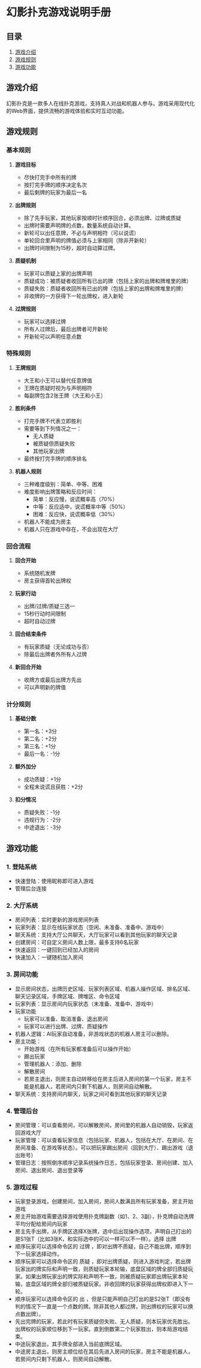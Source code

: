 # 幻影扑克游戏说明手册

## 目录
1. [游戏介绍](#游戏介绍)
2. [游戏规则](#游戏规则)
3. [游戏功能](#游戏功能)

## 游戏介绍
幻影扑克是一款多人在线扑克游戏，支持真人对战和机器人参与。游戏采用现代化的Web界面，提供流畅的游戏体验和实时互动功能。

## 游戏规则

### 基本规则
1. **游戏目标**
   - 尽快打完手中所有的牌
   - 按打完手牌的顺序决定名次
   - 最后剩牌的玩家为最后一名

2. **出牌规则**
   - 除了先手玩家，其他玩家按顺时针顺序回合，必须出牌、过牌或质疑
   - 出牌时需要声明牌的点数，数量系统自动计算。
   - 新轮可以出任意牌，不必与声明相符（可以说谎）
   - 单轮回合里声明的牌值必须与上家相同（除非开新轮）
   - 出牌时间限制为15秒，超时自动算过牌。

3. **质疑机制**
   - 玩家可以质疑上家的出牌声明
   - 质疑成功：被质疑者收回所有已出的牌（包括上家的出牌和牌堆里的牌）
   - 质疑失败：质疑者收回所有已出的牌（包括上家的出牌和牌堆里的牌）
   - 非收牌的一方获得下一轮出牌权，进入新轮

4. **过牌规则**
   - 玩家可以选择过牌
   - 所有人过牌后，最后出牌者可开新轮
   - 开新轮可以声明任意点数

### 特殊规则
1. **王牌规则**
   - 大王和小王可以替代任意牌值
   - 王牌在质疑时视为与声明相符
   - 每副牌包含2张王牌（大王和小王）

2. **胜利条件**
   - 打完手牌不代表立即胜利
   - 需要等到下列情况之一：
     * 无人质疑
     * 被质疑但质疑失败
     * 其他玩家出牌
   - 最终按打完手牌的顺序排名

3. **机器人规则**
   - 三种难度级别：简单、中等、困难
   - 难度影响出牌策略和反应时间：
     * 简单：反应慢，说谎概率高（70%）
     * 中等：反应适中，说谎概率中等（50%）
     * 困难：反应快，说谎概率低（30%）
   - 机器人不能成为房主
   - 机器人只在游戏中存在，不会出现在大厅

### 回合流程
1. **回合开始**
   - 系统随机发牌
   - 房主获得首轮出牌权

2. **玩家行动**
   - 出牌/过牌/质疑三选一
   - 15秒行动时间限制
   - 超时自动过牌

3. **回合结束条件**
   - 有玩家质疑（无论成功与否）
   - 除最后出牌者外所有人过牌

4. **新回合开始**
   - 收牌方或最后出牌方先出
   - 可以声明新的牌值

### 计分规则
1. **基础分数**
   - 第一名：+3分
   - 第二名：+2分
   - 第三名：+1分
   - 最后一名：-1分

2. **额外加分**
   - 成功质疑：+1分
   - 全程未说谎且获胜：+2分

3. **扣分情况**
   - 质疑失败：-1分
   - 违规行为：-2分
   - 中途退出：-3分

## 游戏功能

### 1. 登陆系统
- 快速登陆：使用昵称即可进入游戏
- 管理后台连接

### 2. 大厅系统
- 房间列表：实时更新的游戏房间列表
- 玩家列表：显示在线玩家状态（空闲、未准备、准备中、游戏中）
- 聊天系统：支持大厅公共聊天，大厅玩家可以看到其他玩家的聊天记录
- 创建房间：可自定义房间人数上限，最多支持6名玩家
- 快速返回：一键回到已经加入的房间
- 快速加入：一键随机加入房间

### 3. 房间功能
- 显示房间状态，出牌历史区域、玩家列表区域、机器人操作区域、排名区域、聊天记录区域，手牌区域、牌堆区、命令区域
- 玩家列表：显示房间内玩家状态（未准备、准备中、游戏中）
- 玩家功能
  - 玩家可以准备、取消准备、退出房间
  - 玩家可以进行出牌、过牌、质疑操作
- 机器人逻辑：AI玩家自动准备，非游戏状态的机器人房主可以删除。
- 房主功能：
  - 开始游戏（在所有玩家都准备后可以操作开始）
  - 踢出玩家
  - 管理机器人：添加、删除
  - 解散房间
  - 若房主退出，则房主自动转移给在房主后进入房间的第一个玩家，房主不能是机器人，若房间内只剩下机器人，则房间自动解散。
- 聊天系统：支持房间内聊天，玩家之间可看到其他玩家的聊天记录

### 4. 管理后台
- 房间管理：可以查看房间，可以解散房间，房间里的机器人自动销毁，玩家返回游戏大厅
- 玩家管理：可以查看玩家信息（包括玩家、机器人，包括在大厅、在房间、在房间准备、在游戏等状态）。可以把玩家踢出房间（回到大厅）、踢出游戏（退出账号）
- 管理日志：按照倒序顺序记录系统操作日志，包括玩家登录、房间创建、加入房间、退出房间、退出登录等

### 5. 游戏过程
 - 玩家登录游戏，创建房间，加入房间，房间人数满且所有玩家准备，房主开始游戏
 - 房主开始游戏需要选择游戏使用扑克牌副数（如1、2、3副），扑克牌自动洗牌平均分配给房间内玩家
 - 房主先手出牌，从手牌区选择X张牌，选中后出现操作选项，声明自己打出的是S1张T（比如3张K，和实际选中的可以一样可以不一样）。选择 出牌
 - 顺序玩家可以选择命令区的 过牌 ，即对出牌不质疑，自己不能出牌，顺序到下一玩家选择动作。
 - 顺序玩家可以选择命令区的 质疑 ，即对出牌质疑，则进入游戏判定，若出牌玩家出的牌实际和声明一致，则质疑玩家本轮输，底盘区域的牌全部归质疑玩家。如果出牌玩家出的牌实际和声明不一致，则被质疑玩家即出牌玩家本轮输，底盘区域的牌全部归被质疑玩家。非收回牌的玩家获得出牌权即进入下一轮。
 - 顺序玩家可以选择命令区的 出 ，但是只能声明自己打出的是S2张T（即没有判的情况下一直是一个点数的牌。除非其他人都过牌，则出牌权的玩家可以换点数出牌）。
 - 先出完牌的玩家，若此时有玩家质疑但失败、无人质疑，则本玩家优先胜出。出牌权的玩家顺位移到下一玩家。直到倒数第二个玩家胜出，则本局游戏结束。
 - 中途玩家退出，其手牌全部进入当前底牌区域。
 - 中途房主退出，则房主顺位给在其后先进入房间的玩家，房主不能是机器人，若房间内只剩下机器人，则房间自动解散。
